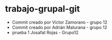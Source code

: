 # trabajo-grupal-git
- Commit creado por Víctor Zamorano - grupo 12
- Commit creado por Adrián Maturana - grupo 12
- prueba 1
Josafat Rojas - Grupo12
